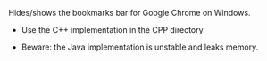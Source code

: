 Hides/shows the bookmarks bar for Google Chrome on Windows.

- Use the C++ implementation in the CPP directory

- Beware: the Java implementation is unstable and leaks memory.
